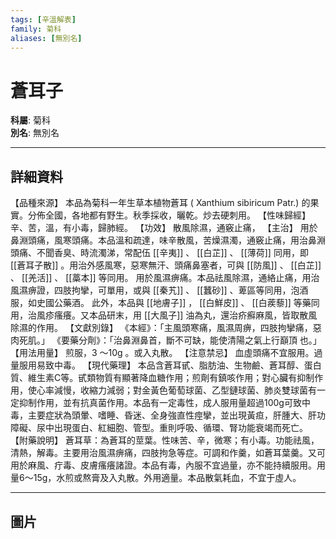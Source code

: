 ```yaml
---
tags: [辛溫解表]
family: 菊科
aliases: [無別名]
---
```


# 蒼耳子

**科屬**: 菊科  
**別名**: 無別名  

---

## 詳細資料
【品種來源】
本品為菊科一年生草本植物蒼耳 (
Xanthium sibiricum
Patr.) 的果實。分佈全國，各地都有野生。秋季採收，曬乾。炒去硬刺用。
【性味歸經】
辛、苦，溫，有小毒，歸肺經。
【功效】
散風除濕，通竅止痛，
【主治】
用於鼻淵頭痛，風寒頭痛。本品溫和疏達，味辛散風，苦燥濕濁，通竅止痛，用治鼻淵頭痛、不聞香臭、時流濁涕，常配伍 [[辛夷]] 、 [[白芷]] 、 [[薄荷]] 同用，即 [[蒼耳子散]] 。用治外感風寒，惡寒無汗、頭痛鼻塞者，可與 [[防風]] 、 [[白芷]] 、 [[羌活]] 、 [[藁本]] 等同用。
用於風濕痹痛。本品祛風除濕，通絡止痛，用治風濕痹證，四肢拘攣，可單用，或與 [[秦艽]] 、 [[蠶砂]] 、萆區等同用，泡酒服，如史國公藥酒。
此外，本品與 [[地膚子]] ， [[白鮮皮]] 、 [[白蒺藜]] 等藥同用，治風疹瘙癢。又本品研末，用 [[大風子]] 油為丸，還治疥癬麻風，皆取散風除濕的作用。
【文獻別錄】
《本經》：「主風頭寒痛，風濕周痹，四肢拘攣痛，惡肉死肌。」
《要藥分劑》：「治鼻淵鼻首，斷不可缺，能使清陽之氣上行巔頂 也。」
【用法用量】
煎服，3 ～10g 。或入丸散。
【注意禁忌】
血虛頭痛不宜服用。過量服用易致中毒。
【現代藥理】
本品含蒼耳甙、脂肪油、生物鹼、蒼耳醇、蛋白質、維生素C等。甙類物質有顯著降血糖作用；煎劑有鎮咳作用；對心臟有抑制作用，使心率減慢，收縮力減弱；對金黃色葡萄球菌、乙型鏈球菌、肺炎雙球菌有一定抑制作用，並有抗真菌作用。本品有一定毒性，成人服用量超過100g可致中毒，主要症狀為頭暈、嗜睡、昏迷、全身強直性痙攣，並出現黃疸，肝腫大、肝功障礙、尿中出現蛋白、紅細胞、管型。重則呼吸、循環、腎功能衰竭而死亡。
【附藥說明】
蒼耳草：為蒼耳的莖葉。性味苦、辛，微寒；有小毒。功能祛風，清熱，解毒。主要用治風濕痹痛，四肢拘急等症。可調和作羹，如蒼耳葉羹。又可用於麻風、疔毒、皮膚瘙癢諸證。本品有毒，內服不宜過量，亦不能持續服用。用量6～15g，水煎或熬膏及入丸散。外用適量。本品散氣耗血，不宜于虛人。

---

## 圖片
